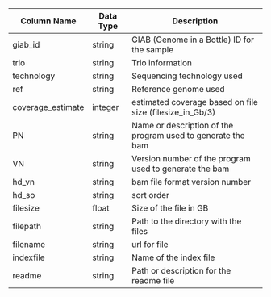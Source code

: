 | Column Name | Data Type | Description |
|-------------|-----------|-------------|
| giab_id | string | GIAB (Genome in a Bottle) ID for the sample |
| trio | string | Trio information |
| technology | string | Sequencing technology used |
| ref | string | Reference genome used |
| coverage_estimate | integer | estimated coverage based on file size (filesize_in_Gb/3)|
| PN | string | Name or description of the program used to generate the bam |
| VN | string | Version number of the program used to generate the bam |
| hd_vn | string | bam file format version number |
| hd_so | string | sort order |
| filesize | float | Size of the file in GB |
| filepath | string | Path to the directory with the files|
| filename | string | url for file |
| indexfile | string | Name of the index file |
| readme | string | Path or description for the readme file |


